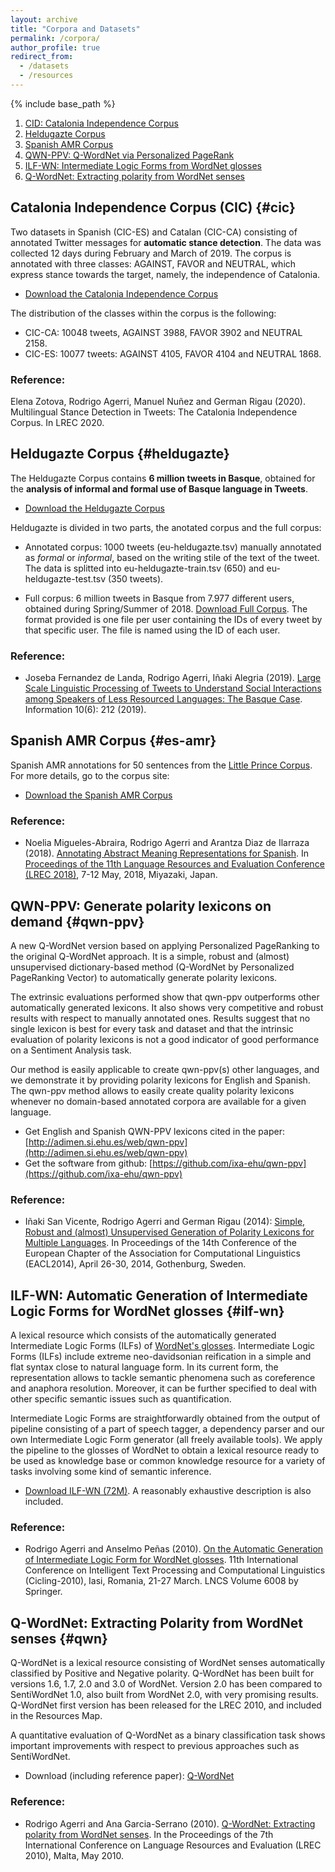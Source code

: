 ```yaml
---
layout: archive
title: "Corpora and Datasets"
permalink: /corpora/
author_profile: true
redirect_from:
  - /datasets
  - /resources
---
```


{% include base_path %}

1. [CID: Catalonia Independence Corpus](#cic)
2. [Heldugazte Corpus](#heldugazte)
3. [Spanish AMR Corpus](#es-amr)
4. [QWN-PPV: Q-WordNet via Personalized PageRank](#qwn-ppv)
5. [ILF-WN: Intermediate Logic Forms from WordNet glosses](#ilf-wn)
6. [Q-WordNet: Extracting polarity from WordNet senses](#qwn)

## Catalonia Independence Corpus (CIC) {#cic}

Two datasets in Spanish (CIC-ES) and Catalan (CIC-CA) consisting of annotated Twitter messages for **automatic stance detection**. The data was collected 12 days during February and March of 2019. The corpus is annotated with three classes: AGAINST, FAVOR and NEUTRAL, which express stance towards the target, namely, the independence of Catalonia.

+ [Download the Catalonia Independence Corpus](https://github.com/ixa-ehu/catalonia-independence-corpus)

The distribution of the classes within the corpus is the following:

+ CIC-CA: 10048 tweets, AGAINST 3988, FAVOR 3902 and NEUTRAL 2158.
+ CIC-ES: 10077 tweets: AGAINST 4105, FAVOR 4104 and NEUTRAL 1868.

### Reference:

Elena Zotova, Rodrigo Agerri, Manuel Nuñez and German Rigau (2020). Multilingual Stance Detection in Tweets: The Catalonia Independence Corpus. In LREC 2020.

## Heldugazte Corpus {#heldugazte}

The Heldugazte Corpus contains **6 million tweets in Basque**, obtained for the **analysis of informal and formal use of Basque language in Tweets**.

+ [Download the Heldugazte Corpus](https://github.com/ixa-ehu/heldugazte-corpus)

Heldugazte is divided in two parts, the anotated corpus and the full corpus:

+ Annotated corpus: 1000 tweets (eu-heldugazte.tsv) manually annotated as *formal* or *informal*, based on the writing stile of the text of the tweet. The data is splitted into eu-heldugazte-train.tsv (650) and eu-heldugazte-test.tsv (350 tweets).

+ Full corpus: 6 million tweets in Basque from 7.977 different users, obtained during Spring/Summer of 2018. [Download Full Corpus](http://ixa2.si.ehu.es/heldugazte-corpus/heldugazte-osoa.tar.gz). The format provided is one file per user containing the IDs of every tweet by that specific user. The file is named using the ID of each user.

### Reference:

+ Joseba Fernandez de Landa, Rodrigo Agerri, Iñaki Alegria (2019). [Large Scale Linguistic Processing of Tweets to Understand Social Interactions among Speakers of Less Resourced Languages: The Basque Case](https://www.mdpi.com/2078-2489/10/6/212/htm). Information 10(6): 212 (2019).

## Spanish AMR Corpus {#es-amr}

Spanish AMR annotations for 50 sentences from the [Little Prince Corpus](https://amr.isi.edu/download/amr-bank-v1.6.txt). For more details, go to the corpus site:

+ [Download the Spanish AMR Corpus](https://github.com/ixa-ehu/amr-corpus-spanish)

### Reference:

+ Noelia Migueles-Abraira, Rodrigo Agerri and Arantza Diaz de Ilarraza (2018). [Annotating Abstract Meaning Representations for Spanish](http://www.lrec-conf.org/proceedings/lrec2018/pdf/743.pdf). In [Proceedings of the 11th Language Resources and Evaluation Conference (LREC 2018)](http://lrec2018.lrec-conf.org/en/), 7-12 May, 2018, Miyazaki, Japan.

## QWN-PPV: Generate polarity lexicons on demand {#qwn-ppv}

A new Q-WordNet version based on applying Personalized PageRanking to the original Q-WordNet approach. It is a simple, robust and (almost) unsupervised dictionary-based method (Q-WordNet by Personalized PageRanking Vector) to automatically generate polarity lexicons.

The extrinsic evaluations performed show that qwn-ppv outperforms other automatically generated lexicons. It also shows very competitive and robust results with respect to manually annotated ones. Results suggest that no single lexicon is best for every task and dataset and that the intrinsic evaluation of polarity lexicons is not a good indicator of good performance on a Sentiment Analysis task.

Our method is easily applicable to create qwn-ppv(s) other languages, and we demonstrate it by providing polarity lexicons for English and Spanish. The qwn-ppv method allows to easily create quality polarity lexicons whenever no domain-based annotated corpora are available for a given language.

+ Get English and Spanish QWN-PPV lexicons cited in the paper: [http://adimen.si.ehu.es/web/qwn-ppv](http://adimen.si.ehu.es/web/qwn-ppv)
+ Get the software from github: [https://github.com/ixa-ehu/qwn-ppv](https://github.com/ixa-ehu/qwn-ppv)

### Reference:

+ Iñaki San Vicente, Rodrigo Agerri and German Rigau (2014): [Simple, Robust and (almost) Unsupervised Generation of Polarity Lexicons for Multiple Languages](http://aclweb.org/anthology/E/E14/E14-1010.pdf). In Proceedings of the 14th Conference of the European Chapter of the Association for Computational Linguistics (EACL2014), April 26-30, 2014, Gothenburg, Sweden.

## ILF-WN: Automatic Generation of Intermediate Logic Forms for WordNet glosses {#ilf-wn}

A lexical resource which consists of the automatically generated Intermediate Logic Forms (ILFs) of [WordNet's glosses](http://wordnet.princeton.edu/). Intermediate Logic Forms (ILFs) include extreme neo-davidsonian reification in a simple and flat syntax close to natural language form. In its current form, the representation allows to tackle semantic phenomena such as coreference and anaphora resolution. Moreover, it can be further specified to deal with other specific semantic issues such as quantification.

Intermediate Logic Forms are straightforwardly obtained from the output of pipeline consisting of a part of speech tagger, a dependency parser and our own Intermediate Logic Form generator (all freely available tools). We apply the pipeline to the glosses of WordNet to obtain a lexical resource ready to be used as knowledge base or common knowledge resource for a variety of tasks involving some kind of semantic inference.

+ [Download ILF-WN (72M)](http://nlp.uned.es/semantics/ilf/ILFWN.v.0.2.tar.gz). A reasonably exhaustive description is also included.

### Reference:

+ Rodrigo Agerri and Anselmo Peñas (2010). [On the Automatic Generation of Intermediate Logic Form for WordNet glosses](papers/ilf.pdf). 11th International Conference on Intelligent Text Processing and Computational Linguistics (Cicling-2010), Iasi, Romania, 21-27 March. LNCS Volume 6008 by Springer.

## Q-WordNet: Extracting Polarity from WordNet senses {#qwn}

Q-WordNet is a lexical resource consisting of WordNet senses automatically classified by Positive and Negative polarity. Q-WordNet has been built for versions 1.6, 1.7, 2.0 and 3.0 of WordNet. Version 2.0 has been compared to SentiWordNet 1.0, also built from WordNet 2.0, with very promising results. Q-WordNet first version has been released for the LREC 2010, and included in the Resources Map.

A quantitative evaluation of Q-WordNet as a binary classification task shows important improvements with respect to previous approaches such as SentiWordNet.

+ Download (including reference paper): [Q-WordNet](https://ragerri.github.io/files/qwordnet-0.3.tar.gz)

### Reference:

+ Rodrigo Agerri and Ana Garcia-Serrano (2010). [Q-WordNet: Extracting polarity from WordNet senses](papers/qwn.pdf). In the Proceedings of the 7th International Conference on Language Resources and Evaluation (LREC 2010), Malta, May 2010.
